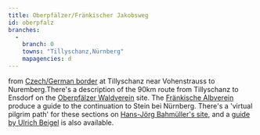 ```yaml
---
title: Oberpfälzer/Fränkischer Jakobsweg
id: oberpfalz
branches:
  -
    branch: 0
    towns: "Tillyschanz,Nürnberg"
    mapagencies: d
---
```


from [Czech/German border][0] at Tillyschanz near Vohenstrauss to Nuremberg.There's a description of the 90km route from Tillyschanz to Ensdorf on the [Oberpfälzer Waldverein][1] site. The [Fränkische Albverein][2] produce a guide to the continuation to Stein bei Nürnberg. There's a 'virtual pilgrim path' for these sections on [Hans-Jörg Bahmüller's site][3], and a [guide by Ulrich Beigel][4] is also available.

[0]: beroun.html
[1]: http://www.owv-hv.de/wanderwege/wanderwege.php?id=5
[2]: http://www.fraenkischer-albverein.de/wandern/wege/wegeliste.htm
[3]: http://www.sb-hp.de/jakobswege/
[4]: http://www.amazon.de/exec/obidos/ASIN/3927598224/europaischefe-21